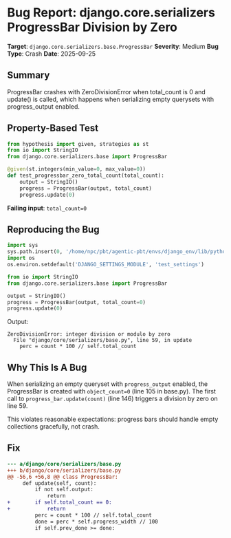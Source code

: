 # Bug Report: django.core.serializers ProgressBar Division by Zero

**Target**: `django.core.serializers.base.ProgressBar`
**Severity**: Medium
**Bug Type**: Crash
**Date**: 2025-09-25

## Summary

ProgressBar crashes with ZeroDivisionError when total_count is 0 and update() is called, which happens when serializing empty querysets with progress_output enabled.

## Property-Based Test

```python
from hypothesis import given, strategies as st
from io import StringIO
from django.core.serializers.base import ProgressBar

@given(st.integers(min_value=0, max_value=0))
def test_progressbar_zero_total_count(total_count):
    output = StringIO()
    progress = ProgressBar(output, total_count)
    progress.update(0)
```

**Failing input**: `total_count=0`

## Reproducing the Bug

```python
import sys
sys.path.insert(0, '/home/npc/pbt/agentic-pbt/envs/django_env/lib/python3.13/site-packages')
import os
os.environ.setdefault('DJANGO_SETTINGS_MODULE', 'test_settings')

from io import StringIO
from django.core.serializers.base import ProgressBar

output = StringIO()
progress = ProgressBar(output, total_count=0)
progress.update(0)
```

Output:
```
ZeroDivisionError: integer division or modulo by zero
  File "django/core/serializers/base.py", line 59, in update
    perc = count * 100 // self.total_count
```

## Why This Is A Bug

When serializing an empty queryset with `progress_output` enabled, the ProgressBar is created with `object_count=0` (line 105 in base.py). The first call to `progress_bar.update(count)` (line 146) triggers a division by zero on line 59.

This violates reasonable expectations: progress bars should handle empty collections gracefully, not crash.

## Fix

```diff
--- a/django/core/serializers/base.py
+++ b/django/core/serializers/base.py
@@ -56,6 +56,8 @@ class ProgressBar:
     def update(self, count):
         if not self.output:
             return
+        if self.total_count == 0:
+            return
         perc = count * 100 // self.total_count
         done = perc * self.progress_width // 100
         if self.prev_done >= done:
```